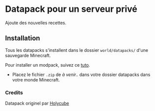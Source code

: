 # Datapack pour un serveur privé

Ajoute des nouvelles recettes. 

## Installation

Tous les datapacks s'installent dans le dossier `world/datapacks/` d'une sauvegarde Minecraft. 

Pour installer un modpack, suivez ce [tuto](https://minecraft-fr.gamepedia.com/Tutoriels/Installer_un_pack_de_donn%C3%A9es).

- Placez le fichier `.zip` de *à venir..* dans votre dossier datapacks dans votre monde Minecraft.

### Credits

Datapack originel par [Holycube](https://gitlab.com/holycube/datapack-s6)
